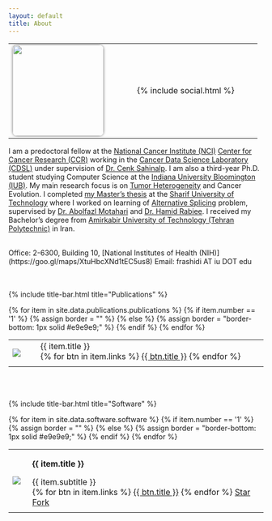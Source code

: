 ```yaml
---
layout: default
title: About
---
```


<table style="width:100%; margin-left: auto; margin-right: auto;">
  <tr>
    <td width="50%">
      <img style="margin:0px 50px 0px 0px; border-radius: 5%; box-shadow:0 0 5px #828282; float:right" src="https://www.gravatar.com/avatar/42125cfaaf0a859652acd4832533745d?s=2048" width="180px"/>
    </td>
    <td width="50%">
      {% include social.html %}
    </td>
  </tr>
</table>

I am a predoctoral fellow at the [National Cancer Institute (NCI)](https://www.cancer.gov) [Center for Cancer Research (CCR)](https://ccr.cancer.gov) working in the [Cancer Data Science Laboratory (CDSL)](https://ccr.cancer.gov/cancer-data-science-laboratory) under supervision of [Dr. Cenk Sahinalp](https://algo-cancer.github.io). I am also a third-year Ph.D. student studying Computer Science at the [Indiana University Bloomington (IUB)](https://www.indiana.edu). My main research focus is on [Tumor Heterogeneity](https://en.wikipedia.org/wiki/Tumour_heterogeneity) and Cancer Evolution. I completed [my Master’s thesis](http://library.sharif.ir/parvan/resource/444343/یادگیری-پیرایش-دگرسان-از-داده-های-توالی-یابی-آر--ان--ای/&from=search&&query=alternative%20splicing&count=20&execute=true) at the [Sharif University of Technology](http://www.en.sharif.edu) where I worked on learning of [Alternative Splicing](https://en.wikipedia.org/wiki/Alternative_splicing) problem, supervised by [Dr. Abolfazl Motahari](http://sharif.edu/~motahari/) and [Dr. Hamid Rabiee](http://sharif.edu/~rabiee/). I received my Bachelor’s degree from [Amirkabir University of Technology (Tehran Polytechnic)](https://aut.ac.ir/en) in Iran.

<br/>
Office: 2-6300, Building 10, [National Institutes of Health (NIH)](https://goo.gl/maps/XtuHbcXNd1tEC5us8)  
Email: frashidi AT iu DOT edu


<br/><br/>
{% include title-bar.html title="Publications" %}
<table style="width: 100%;">
  <tbody>
    {% for item in site.data.publications.publications %}
      {% if item.number == '1' %}
        {% assign border = "" %}
      {% else %}
        {% assign border = "border-bottom: 1px solid #e9e9e9;" %}
      {% endif %}
      <tr>
        <td style="vertical-align:middle; {{ border }}">
          <a href="https://pubmed.ncbi.nlm.nih.gov/{{ item.pubmed }}"><img src="/assets/{{ item.cover }}" style="max-height:100px; max-width:135px;"></a>
        </td>
        <td style="vertical-align:middle; {{ border }}">
          <div data-badge-type="donut" data-doi="{{ item.doi }}" data-hide-no-mentions="true" class="altmetric-embed"></div>
        </td>
        <td style="width:100%; vertical-align:middle; padding-left:15px;  padding-bottom:10px; {{ border }}">
          <p style="margin: 0">{{ item.title }}</p>
          {% for btn in item.links %}
            <a class="btn" href="{{ btn.url }}">{{ btn.title }}</a>
          {% endfor %}
        </td>
      </tr>
    {% endfor %}
  </tbody>
</table>
<br/><br/>


{% include title-bar.html title="Software" %}
<table style="width: 100%;">
  <tbody>
    {% for item in site.data.software.software %}
      {% if item.number == '1' %}
        {% assign border = "" %}
      {% else %}
        {% assign border = "border-bottom: 1px solid #e9e9e9;" %}
      {% endif %}
      <tr>
        <td style="text-align:center; {{ border }}">
          <a href="{{ item.url }}"><img src="/assets/{{ item.cover }}" style="max-height:100px; max-width:135px;"></a>
        </td>
        <td style="width:100%; vertical-align:middle; padding-left:15px; padding-bottom:10px; {{ border }}">
          <p><strong>{{ item.title }}</strong></p>
          <p style="margin: 0">{{ item.subtitle }}</p>
          {% for btn in item.links %}
            <a class="btn" href="{{ btn.url }}">{{ btn.title }}</a>
          {% endfor %}
          <a class="github-button" href="https://github.com/{{ item.id }}" data-show-count="true" aria-label="Star {{ item.id }} on GitHub">Star</a> <a class="github-button" href="https://github.com/{{ item.id }}/fork" data-show-count="true" aria-label="Fork {{ item.id }} on GitHub">Fork</a>
        </td>
      </tr>
    {% endfor %}
  </tbody>
</table>
<br/><br/>
